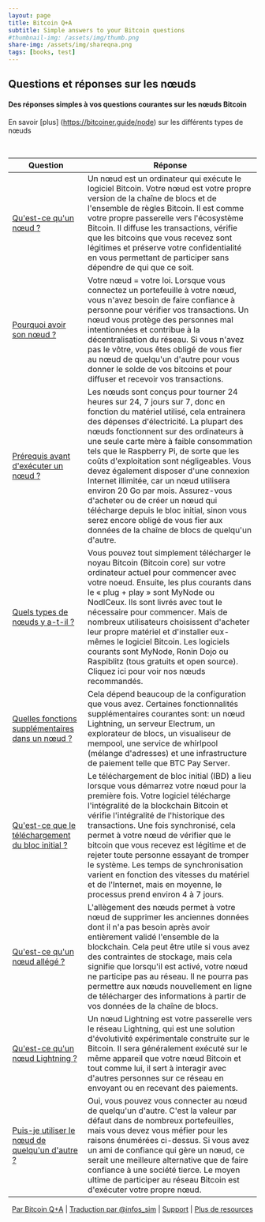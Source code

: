 ```yaml
---
layout: page
title: Bitcoin Q+A
subtitle: Simple answers to your Bitcoin questions
#thumbnail-img: /assets/img/thumb.png
share-img: /assets/img/shareqna.png
tags: [books, test]
---
```


## Questions et réponses sur les nœuds 

#### Des réponses simples à vos questions courantes sur les nœuds Bitcoin

En savoir [plus] (https://bitcoiner.guide/node) sur les différents types de nœuds

<br/>


| Question                                                   | Réponse                                                                                |
|------------------------------------------------------------|------------------------------------------------------------------------------------|  
| [Qu'est-ce qu'un nœud ?]() | Un nœud est un ordinateur qui exécute le logiciel Bitcoin. Votre nœud est votre propre version de la chaîne de blocs et de l'ensemble de règles Bitcoin. Il est comme votre propre passerelle vers l'écosystème Bitcoin. Il diffuse les transactions, vérifie que les bitcoins que vous recevez sont légitimes et préserve votre confidentialité en vous permettant de participer sans dépendre de qui que ce soit. |
| [Pourquoi avoir son nœud ?]() | Votre nœud = votre loi. Lorsque vous connectez un portefeuille à votre nœud, vous n'avez besoin de faire confiance à personne pour vérifier vos transactions. Un nœud vous protège des personnes mal intentionnées et contribue à la décentralisation du réseau. Si vous n'avez pas le vôtre, vous êtes obligé de vous fier au nœud de quelqu'un d'autre pour vous donner le solde de vos bitcoins et pour diffuser et recevoir vos transactions. |
| [Prérequis avant d'exécuter un nœud ?]() | Les nœuds sont conçus pour tourner 24 heures sur 24, 7 jours sur 7, donc en fonction du matériel utilisé, cela entrainera des dépenses d'électricité. La plupart des nœuds fonctionnent sur des ordinateurs à une seule carte mère à faible consommation tels que le Raspberry Pi, de sorte que les coûts d'exploitation sont négligeables. Vous devez également disposer d'une connexion Internet illimitée, car un nœud utilisera environ 20 Go par mois. Assurez-vous d'acheter ou de créer un nœud qui télécharge depuis le bloc initial, sinon vous serez encore obligé de vous fier aux données de la chaîne de blocs de quelqu'un d'autre. |
| [Quels types de nœuds y a-t-il ?]() | Vous pouvez tout simplement télécharger le noyau Bitcoin (Bitcoin core) sur votre ordinateur actuel pour commencer avec votre noeud. Ensuite, les plus courants dans le « plug + play » sont MyNode ou NodlCeux. Ils sont livrés avec tout le nécessaire pour commencer. Mais de nombreux utilisateurs choisissent d'acheter leur propre matériel et d'installer eux-mêmes le logiciel Bitcoin. Les logiciels courants sont MyNode, Ronin Dojo ou Raspiblitz (tous gratuits et open source). Cliquez ici pour voir nos nœuds recommandés. |
| [Quelles fonctions supplémentaires dans un nœud ?]() | Cela dépend beaucoup de la configuration que vous avez. Certaines fonctionnalités supplémentaires courantes sont: un nœud Lightning, un serveur Electrum, un explorateur de blocs, un visualiseur de mempool, une service de whirlpool (mélange d'adresses) et une infrastructure de paiement telle que BTC Pay Server. |
| [Qu'est-ce que le téléchargement du bloc initial ?]() | Le téléchargement de bloc initial (IBD) a lieu lorsque vous démarrez votre nœud pour la première fois. Votre logiciel télécharge l'intégralité de la blockchain Bitcoin et vérifie l'intégralité de l'historique des transactions. Une fois synchronisé, cela permet à votre nœud de vérifier que le bitcoin que vous recevez est légitime et de rejeter toute personne essayant de tromper le système. Les temps de synchronisation varient en fonction des vitesses du matériel et de l'Internet, mais en moyenne, le processus prend environ 4 à 7 jours. |
| [Qu'est-ce qu'un nœud allégé ?]() | L'allègement des nœuds permet à votre nœud de supprimer les anciennes données dont il n'a pas besoin après avoir entièrement validé l'ensemble de la blockchain. Cela peut être utile si vous avez des contraintes de stockage, mais cela signifie que lorsqu'il est activé, votre nœud ne participe pas au réseau. Il ne pourra pas permettre aux nœuds nouvellement en ligne de télécharger des informations à partir de vos données de la chaîne de blocs. |
| [Qu'est-ce qu'un nœud Lightning ?]() | Un nœud Lightning est votre passerelle vers le réseau Lightning, qui est une solution d'évolutivité expérimentale construite sur le Bitcoin. Il sera généralement exécuté sur le même appareil que votre nœud Bitcoin et tout comme lui, il sert à interagir avec d'autres personnes sur ce réseau en envoyant ou en recevant des paiements. |
| [Puis-je utiliser le nœud de quelqu'un d'autre ?]() | Oui, vous pouvez vous connecter au nœud de quelqu'un d'autre. C'est la valeur par défaut dans de nombreux portefeuilles, mais vous devez vous méfier pour les raisons énumérées ci-dessus. Si vous avez un ami de confiance qui gère un nœud, ce serait une meilleure alternative que de faire confiance à une société tierce. Le moyen ultime de participer au réseau Bitcoin est d'exécuter votre propre nœud. |
    
<p align="center">
  <a href="https://twitter.com/BitcoinQ_A">Par Bitcoin Q+A</a> |
  <a href="https://twitter.com/infos_sim">Traduction par @infos_sim</a> |
  <a href="https://tips.bitcoiner.guide">Support</a> |
  <a href="/">Plus de resources</a>
  <br><br>
</p>

